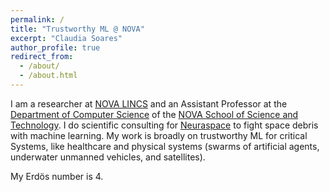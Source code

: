 ```yaml
---
permalink: /
title: "Trustworthy ML @ NOVA"
excerpt: "Claudia Soares"
author_profile: true
redirect_from: 
  - /about/
  - /about.html
---
```



I am a researcher at [NOVA LINCS](https://nova-lincs.di.fct.unl.pt/) and an Assistant Professor at the [Department of Computer Science](https://www.di.fct.unl.pt/en) of the [NOVA School of Science and Technology](https://www.fct.unl.pt/en). I do scientific consulting for [Neuraspace](https://www.neuraspace.com/) to fight space debris with machine learning. My work is broadly on trustworthy ML for critical Systems, like healthcare and physical systems (swarms of artificial agents, underwater unmanned vehicles, and satellites). 

My Erdös number is 4.

